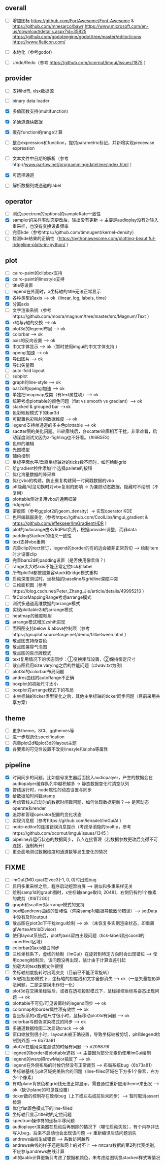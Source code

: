 ## overall
- [ ] 增加图标
   https://github.com/FortAwesome/Font-Awesome & https://github.com/mnesarco/bawr
   https://www.microsoft.com/en-us/download/details.aspx?id=35825
   https://github.com/godotengine/godot/tree/master/editor/icons
   https://www.flaticon.com/
- [ ] 本地化（参考godot）
- [ ] Undo/Redo（参考 https://github.com/ocornut/imgui/issues/1875 ）


## provider
- [ ] 支持hdf5, xlsx数据源
- [ ] binary data loader
- [x] 多值函数支持(multifunction)
- [x] 多通道连续数据
- [x] 缓存function的range计算
- [ ] 整合expression和function，提供parametric标记，并新增实现piecewise expression
- [ ] 文本文件中日期的解析（参考http://www.partow.net/programming/datetime/index.html ）
- [x] 可选择通道
- [ ] 解析数据列或通道的label


## operator
- [ ] 测试spectrum的options的sampleRate一致性
- [x] sampler的采样率动态更改后，输出没有更新 -> 主要是audioplay没有对输入重采样，也没有变换设备频率
- [ ] 完善kde（参考https://github.com/timnugent/kernel-density）
- [ ] 检测kde结果的正确性（https://pythonawesome.com/plotting-beautiful-ridgeline-plots-in-python/ ）

## plot
- [ ] cairo-paint的clipbox支持
- [x] cairo-paint的linestyle支持
- [ ] title等设置
- [ ] legend在外面时，x坐标轴的title无法正常显示
- [x] 各种类型的axis --> ok（linear, log, labels, time）
- [x] 分离axis
- [ ] 文字渲染系统（参考https://github.com/mosra/magnum/tree/master/src/Magnum/Text ）
- [x] x轴与y轴的交换 --> ok
- [x] plot3d的legend布局 --> ok
- [x] colorbar --> ok
- [x] axis的反向设置 --> ok
- [x] 中文字体显示 --> ok（暂时使用imgui的中文字体支持 ）
- [x] opengl加速 --> ok
- [x] 导出图片 --> ok
- [x] 导出矢量图
- [ ] auto-fold layout
- [ ] subplot
- [x] graph的line-style --> ok
- [x] bar2d的opengl加速 --> ok
- [x] 单独把heapmap成类（有text属性项）--> ok
- [x] 统筹考虑plottable的颜色问题（flat vs smooth vs gradiant）--> ok
- [x] stacked & grouped bar -->ok
- [x] 色彩映射模式下的bar3d
- [x] 可配置色彩映射的数据维度 --> ok
- [x] legend支持单通道的多主色plottable --> ok
- [x] sactter图的美化问题。带轮廓线后，各scatter轮廓相互干扰，非常难看，启动深度测试又因为z-fighting也不好看。（#I6B5ES）
- [x] 色带的编辑
- [x] 光照模型
- [x] 辅色控制
- [ ] 坐标平面水平/垂直坐标轴对的ticks数不同时，如何绘制grid
- [ ] 给gradient控件添加1个选择pallete的按钮
- [ ] 优化海量数据的降采样
- [x] 优化vbo的构建，防止重复构建同一时间戳数据的vbo
- [x] plt隐藏/可见切换时对vbo复用的影响 -> 为兼顾动态数据，隐藏时不绘制（不复用）
- [x] plottable侧对复用vbo的通用框架
- [x] ridgeplot
- [x] 密度图（参考ggplot2的geom_density）-> 实现operator KDE
- [ ] 色带编辑器美化（参考https://github.com/CoolLibs/imgui_gradient & https://github.com/effekseer/ImGradientHDR ）
- [x] plot的autorange由KvRdPlot负责，根据provider调整，而非data
- [x] paddingStacked的语义一致性
- [x] text支持vbo重用
- [x] 完善clip的rect修订，legend的border的有的边会被非正常剪切 --> 绘制item时才设置clip
- [x] 完善bars2d的padding设置（是否使用像素值？）
- [ ] range太大时axis不能正常定位tick和label
- [x] 所有plot1d都按照兼容stack和ridge模式重构
- [x] 启动深度测试时，坐标轴的baseline与gridline深度冲突
- [ ] 三维面积图（参考https://blog.csdn.net/Peter_Zhang_Jie/article/details/49995213 ）
- [ ] fitColorMappingRange考虑arrange模式
- [ ] 测试多通道高维数据的arrange模式
- [x] 实现plottable2d的arrange模式
- [ ] heatmap的维度映射
- [x] arrange模式增加zshift实现
- [ ] 面积图支持below & above控制项（参考https://gnuplot.sourceforge.net/demo/fillbetween.html ）
- [x] 散点图支持渐变色
- [x] 散点图兼容气泡图
- [x] 散点图的告示牌模式
- [x] text复用情况下的状态同步：①变换矩阵设置，②保持恒定尺寸
- [ ] 散点图启用size varying之后的性能问题（以wav.txt为例）
- [ ] plot3d的colorbar布局问题
- [x] andres曲线的autoRange不正确
- [x] boxplot的初始尺寸太小
- [ ] boxplot在arrange模式下的布局
- [ ] 主坐标轴的ticker类型变化之后，其他主坐标轴的ticker同步问题（目前采用共享方案）

## theme
- [ ] 更多theme，SCI、ggthemes等
- [ ] 进一步规范化specification
- [ ] 完善plot2d和plot3d的layout主题
- [x] 各要素的可见性设置不改变linesyle和alpha等属性 

## pipeline
- [x] 时间同步的问题。比如信号发生器后面接入audiopalyer，产生的数据会在audiopalyer缓存队列中越积越多 -> 静态数据变化时清空队列
- [x] 管线运行时，node属性的动态设置与同步
- [x] 给数据加时间戳stamp
- [x] 考虑管线未启动时的数据时间戳问题，如何体现数据更新？--> 是否动态operate和render
- [x] 追踪和管理operator配置的变化状态
- [ ] 实现消息框（参考https://github.com/leiradel/ImGuiAl ）
- [ ] node-editor的连接错误消息提示（考虑渐消隐的tooltip，参考https://github.com/ocornut/imgui/issues/1345 ）
- [x] pipeline非运行状态的数据同步，节点连接管理（若数据参数更改后变得不可连接，强制断开）
- [ ] 更全面地测试数据维度和通道数等发生变化的情况

## FIXME
- [ ] imGuIZMO.quat在vec3(-1, 0, 0)时出现bug
- [ ] 启用多重采样之后，程序启动短暂白屏 --> 貌似和多重采样无关
- [ ] 绘制samp1d的graph图时，x坐标轴range取[0, 2048]，右侧仍有约1个像素的裁剪（#I6T2G0）
- [x] graph和scatter对arrange模式的支持
- [x] box和andrews曲线的鲁棒性（渲染samp1d数据导致致命错误）--> setData中没有及时output
- [x] 散点图在plot3d下干扰imgui绘制 --> ok （未恢复多实例渲染状态，即重置glVertexAttribDivisor）
- [x] 使用layout系统后，plot的axis留白出现问题（tick-label超出coord的innerRect区域）
- [x] colorbar的axis留白同步
- [x] 三维坐标系下，虚线的绘制（ImGui）在旋转到特定方向时会出现错位 --> 使用opengl绘制后，该问题没再出现，估计由于计算误差引起
- [x] 加载大的text数据文件很慢
- [ ] 坐标轴刻度旋转时出现突变（目前已不能正常旋转）
- [x] 3d透视投影模式下，坐标轴的刻度线和文字全部消失 --> ok（一是矢量投影算法问题，二是逆变换未作归一化）
- [x] plot3d在交换坐标轴后，或者在透视投影模式下，鼠标操控坐标系姿态出现问题 --> ok
- [x] plottable不可见/可见设置时的legend同步 --> ok
- [x] colormap的border属性项有效性 --> ok
- [x] 当坐标系的x或y轴尺寸很小时，鼠标移动plot3d有问题 --> ok
- [x] colorbar与颜色渲染模式的同步 --> ok
- [x] 多通道数据绘图二次启动crack --> ok
- [x] 窗口缩放到很小时，layout未被正确设置，导致坐标轴被剪切，plt和legend绘制到外面 --> 6b73a81
- [x] plot2d在启用深度测试的时候有问题 --> d209879f
- [ ] legned的border被plottable遮挡 --> 主要因为部分元素仍使用ImGui绘制
- [x] legend的warp把rowMajor搞反了 --> ok
- [x] legend在外侧布局的时候仍然没有正常裁剪 --> 布局系统bug（6b73a81）
- [x] 坐标轴基线与plt区域完美贴合的问题（line-filled区域在下方多1个像素，右方少1个像素）
- [x] 有时plane背景色和grid线无法正常显示，需要通过重新应用theme来出发 --> ok（缺少plane的可见性设置）
- [x] ticker数的控制存在致命bug（上下或左右或前后未同步）--> 暂时取消assert检测
- [x] 优化flat着色模式下的line-filled
- [x] 坐标轴只显示title时的定位问题
- [x] spectrum操作符的坐标平移问题
- [x] audioplayer渲染器在启动后再删除的情况下（哪怕启动失败），有个内存非法写入bug，后来不启动也会出现该问题 --> 重新编译后该问题消失
- [x] andrews曲线生成错误 --> 系数访问越界
- [x] andrews曲线的样子还是和网上的对不上 --> mtcars数据的第2列代表类别，不应参与andrews曲线计算
- [x] plt的aabb计算更新只考虑了数据和颜色，未考虑绘图切换stacked样式等情况